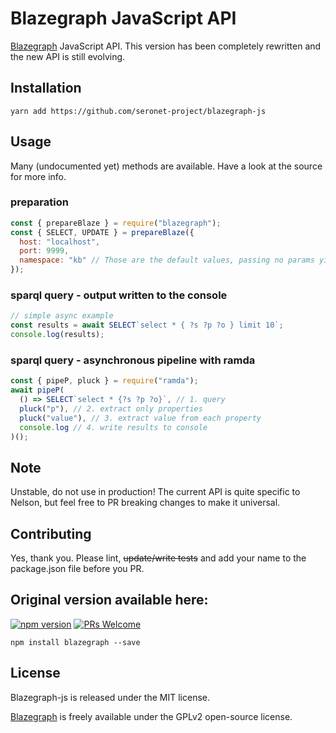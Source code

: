 # Blazegraph JavaScript API

[Blazegraph](https://www.blazegraph.com/) JavaScript API.
This version has been completely rewritten and the new API is still evolving.

## Installation

`yarn add https://github.com/seronet-project/blazegraph-js`

## Usage

Many (undocumented yet) methods are available. Have a look at the source for more info.

### preparation

```js
const { prepareBlaze } = require("blazegraph");
const { SELECT, UPDATE } = prepareBlaze({
  host: "localhost",
  port: 9999,
  namespace: "kb" // Those are the default values, passing no params yields the same result
});
```

### sparql query - output written to the console

```js
// simple async example
const results = await SELECT`select * { ?s ?p ?o } limit 10`;
console.log(results);
```

### sparql query - asynchronous pipeline with ramda

```js
const { pipeP, pluck } = require("ramda");
await pipeP(
  () => SELECT`select * {?s ?p ?o}`, // 1. query
  pluck("p"), // 2. extract only properties
  pluck("value"), // 3. extract value from each property
  console.log // 4. write results to console
)();
```

## Note

Unstable, do not use in production!
The current API is quite specific to Nelson, but feel free to PR breaking changes to make it universal.

## Contributing

Yes, thank you. Please lint, ~~update/write tests~~ and add your name to the package.json file before you PR.

## Original version available here:

[![npm version](https://badge.fury.io/js/blazegraph.svg)](https://www.npmjs.com/package/blazegraph)
[![PRs Welcome](https://img.shields.io/badge/PRs-welcome-brightgreen.svg)](#contributing)

`npm install blazegraph --save`

## License

Blazegraph-js is released under the MIT license.

[Blazegraph](https://www.blazegraph.com/) is freely available under the GPLv2 open-source license.
